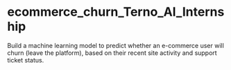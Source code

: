 # ecommerce_churn_Terno_AI_Internship
Build a machine learning model to predict whether an e-commerce user will churn (leave the platform), based on their recent site activity and support ticket status.
